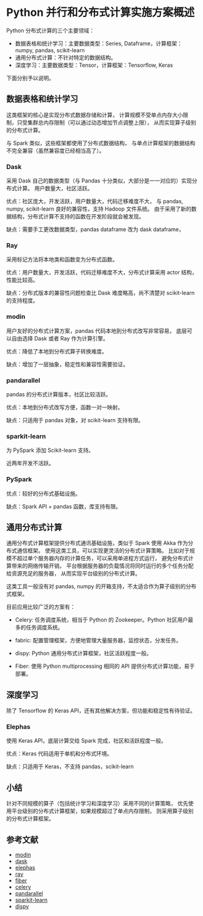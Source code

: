 # Python 并行和分布式计算实施方案概述

Python 分布式计算的三个主要领域：

* 数据表格和统计学习：主要数据类型：Series, Dataframe，计算框架：numpy, pandas, scikit-learn
* 通用分布式计算：不针对特定的数据结构。
* 深度学习：主要数据类型：Tensor，计算框架：Tensorflow, Keras

下面分别予以说明。

## 数据表格和统计学习

这类框架的核心是实现分布式数据存储和计算，
计算规模不受单点内存大小限制，只受集群总内存限制（可以通过动态增加节点调整上限），
从而实现算子级别的分布式计算。

与 Spark 类似，这些框架都使用了分布式数据结构，
与单点计算框架的数据结构不完全兼容（虽然兼容度已经相当高了）。

### Dask

采用 Dask 自己的数据类型（与 Pandas 十分类似，大部分是一一对应的）实现分布式计算。
用户数量大，社区活跃。

优点：社区庞大，开发活跃，用户数量大，代码迁移难度不大，
与 pandas, numpy, scikit-learn 良好的兼容性，支持 Hadoop 文件系统。
由于采用了新的数据结构，分布式计算不支持的函数在开发阶段就会被发现。

缺点：需要手工更改数据类型，pandas dataframe 改为 dask dataframe，

### Ray

采用标记方法将本地类和函数变为分布式函数。

优点：用户数量大，开发活跃，代码迁移难度不大，分布式计算采用 actor 结构，性能比较高。

缺点：分布式版本的兼容性问题检查比 Dask 难度略高，尚不清楚对 scikit-learn 的支持程度。

### modin

用户友好的分布式计算方案，pandas 代码本地到分布式改写非常容易，
底层可以自由选择 Dask 或者 Ray 作为计算引擎。

优点：降低了本地到分布式算子转换难度。

缺点：增加了一层抽象，稳定性和兼容性需要验证。

### pandarallel

pandas 的分布式计算版本，社区比较活跃。

优点：本地到分布式改写方便，函数一对一映射。

缺点：只适用于 pandas 对象，对 scikit-learn 支持有限。

### sparkit-learn

为 PySpark 添加 Scikit-learn 支持。

近两年开发不活跃。

### PySpark

优点：较好的分布式基础设施。

缺点：Spark API + pandas 函数，库支持有限。

## 通用分布式计算

通用分布式计算框架提供分布式通讯基础设施，类似于 Spark 使用 Akka 作为分布式通信框架。
使用这类工具，可以实现更灵活的分布式计算策略。
比如对于规模不超过单个服务器内存的计算任务，可以采用单进程方式运行，
避免分布式计算带来的网络传输开销，
平台根据服务器的负载情况将同时运行的多个任务分配给资源充足的服务器，
从而实现平台级别的分布式计算。

这类工具一般没有对 pandas, numpy 的开箱支持，不太适合作为算子级别的分布式框架。

目前应用比较广泛的方案有：

* Celery: 任务调度系统，相当于 Python 的 Zookeeper。Python 社区用户最多的任务调度系统。

* fabric: 配置管理框架，方便地管理大量服务器，监控状态，分发任务。

* dispy: Python 通用分布式计算框架，社区活跃程度一般。

* Fiber: 使用 Python multiprocessing 相同的 API 提供分布式计算功能，易于部署。

## 深度学习

除了 Tensorflow 的 Keras API，还有其他解决方案，但功能和稳定性有待验证。

### Elephas

使用 Keras API，底层计算交给 Spark 完成，社区和活跃程度一般。

优点：Keras 代码适用于单机和分布式环境。

缺点：只适用于 Keras，不支持 pandas，scikit-learn

## 小结

针对不同规模的算子（包括统计学习和深度学习）采用不同的计算策略，
优先使用平台级别的分布式计算框架，如果规模超过了单点内存限制，
则采用算子级别的分布式计算框架。

## 参考文献

* [modin](https://github.com/modin-project/modin)
* [dask](https://github.com/dask/dask)
* [elephas](https://github.com/maxpumperla/elephas)
* [ray](https://github.com/ray-project/ray)
* [fiber](https://github.com/uber/fiber)
* [celery](https://github.com/celery/celery)
* [pandarallel](https://github.com/nalepae/pandarallel)
* [sparkit-learn](https://github.com/lensacom/sparkit-learn)
* [dispy](https://github.com/pgiri/dispy)

